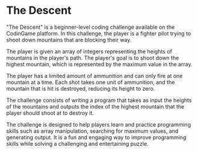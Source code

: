 # The Descent

"The Descent" is a beginner-level coding challenge available on the CodinGame platform. In this challenge, the player is a fighter pilot trying to shoot down mountains that are blocking their way.

The player is given an array of integers representing the heights of mountains in the player's path. The player's goal is to shoot down the highest mountain, which is represented by the maximum value in the array.

The player has a limited amount of ammunition and can only fire at one mountain at a time. Each shot takes one unit of ammunition, and the mountain that is hit is destroyed, reducing its height to zero.

The challenge consists of writing a program that takes as input the heights of the mountains and outputs the index of the highest mountain that the player should shoot at to destroy it.

The challenge is designed to help players learn and practice programming skills such as array manipulation, searching for maximum values, and generating output. It is a fun and engaging way to improve programming skills while solving a challenging and entertaining puzzle.
